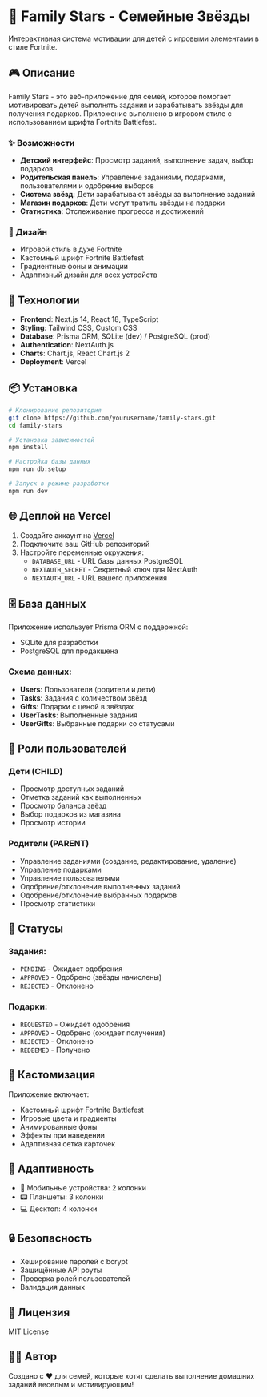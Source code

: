 # 🌟 Family Stars - Семейные Звёзды

Интерактивная система мотивации для детей с игровыми элементами в стиле Fortnite.

## 🎮 Описание

Family Stars - это веб-приложение для семей, которое помогает мотивировать детей выполнять задания и зарабатывать звёзды для получения подарков. Приложение выполнено в игровом стиле с использованием шрифта Fortnite Battlefest.

### ✨ Возможности

- **Детский интерфейс**: Просмотр заданий, выполнение задач, выбор подарков
- **Родительская панель**: Управление заданиями, подарками, пользователями и одобрение выборов
- **Система звёзд**: Дети зарабатывают звёзды за выполнение заданий
- **Магазин подарков**: Дети могут тратить звёзды на подарки
- **Статистика**: Отслеживание прогресса и достижений

### 🎨 Дизайн

- Игровой стиль в духе Fortnite
- Кастомный шрифт Fortnite Battlefest
- Градиентные фоны и анимации
- Адаптивный дизайн для всех устройств

## 🚀 Технологии

- **Frontend**: Next.js 14, React 18, TypeScript
- **Styling**: Tailwind CSS, Custom CSS
- **Database**: Prisma ORM, SQLite (dev) / PostgreSQL (prod)
- **Authentication**: NextAuth.js
- **Charts**: Chart.js, React Chart.js 2
- **Deployment**: Vercel

## 📦 Установка

```bash
# Клонирование репозитория
git clone https://github.com/yourusername/family-stars.git
cd family-stars

# Установка зависимостей
npm install

# Настройка базы данных
npm run db:setup

# Запуск в режиме разработки
npm run dev
```

## 🌐 Деплой на Vercel

1. Создайте аккаунт на [Vercel](https://vercel.com)
2. Подключите ваш GitHub репозиторий
3. Настройте переменные окружения:
   - `DATABASE_URL` - URL базы данных PostgreSQL
   - `NEXTAUTH_SECRET` - Секретный ключ для NextAuth
   - `NEXTAUTH_URL` - URL вашего приложения

## 🗄️ База данных

Приложение использует Prisma ORM с поддержкой:
- SQLite для разработки
- PostgreSQL для продакшена

### Схема данных:
- **Users**: Пользователи (родители и дети)
- **Tasks**: Задания с количеством звёзд
- **Gifts**: Подарки с ценой в звёздах
- **UserTasks**: Выполненные задания
- **UserGifts**: Выбранные подарки со статусами

## 👥 Роли пользователей

### Дети (CHILD)
- Просмотр доступных заданий
- Отметка заданий как выполненных
- Просмотр баланса звёзд
- Выбор подарков из магазина
- Просмотр истории

### Родители (PARENT)
- Управление заданиями (создание, редактирование, удаление)
- Управление подарками
- Управление пользователями
- Одобрение/отклонение выполненных заданий
- Одобрение/отклонение выбранных подарков
- Просмотр статистики

## 🎯 Статусы

### Задания:
- `PENDING` - Ожидает одобрения
- `APPROVED` - Одобрено (звёзды начислены)
- `REJECTED` - Отклонено

### Подарки:
- `REQUESTED` - Ожидает одобрения
- `APPROVED` - Одобрено (ожидает получения)
- `REJECTED` - Отклонено
- `REDEEMED` - Получено

## 🎨 Кастомизация

Приложение включает:
- Кастомный шрифт Fortnite Battlefest
- Игровые цвета и градиенты
- Анимированные фоны
- Эффекты при наведении
- Адаптивная сетка карточек

## 📱 Адаптивность

- 📱 Мобильные устройства: 2 колонки
- 📟 Планшеты: 3 колонки  
- 💻 Десктоп: 4 колонки

## 🔒 Безопасность

- Хеширование паролей с bcrypt
- Защищённые API роуты
- Проверка ролей пользователей
- Валидация данных

## 📄 Лицензия

MIT License

## 👨‍💻 Автор

Создано с ❤️ для семей, которые хотят сделать выполнение домашних заданий веселым и мотивирующим!
